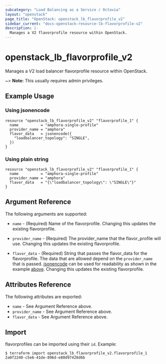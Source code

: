 ```yaml
---
subcategory: "Load Balancing as a Service / Octavia"
layout: "openstack"
page_title: "OpenStack: openstack_lb_flavorprofile_v2"
sidebar_current: "docs-openstack-resource-lb-flavorprofile-v2"
description: |-
  Manages a V2 flavorprofile resource within OpenStack.
---
```


# openstack\_lb\_flavorprofile\_v2

Manages a V2 load balancer flavorprofile resource within OpenStack.

~> **Note:** This usually requires admin privileges.

## Example Usage 

### Using jsonencode

```hcl
resource "openstack_lb_flavorprofile_v2" "flavorprofile_1" {
  name          = "amphora-single-profile"
  provider_name = "amphora"
  flavor_data   = jsonencode({
    "loadbalancer_topology": "SINGLE",
  })
}
```

### Using plain string

```hcl
resource "openstack_lb_flavorprofile_v2" "flavorprofile_1" {
  name          = "amphora-single-profile"
  provider_name = "amphora"
  flavor_data   = "{\"loadbalancer_topology\": \"SINGLE\"}"
}
```

## Argument Reference

The following arguments are supported:

* `name` - (Required) Name of the flavorprofile. Changing this updates the existing
  flavorprofile.

* `provider_name` - (Required) The provider_name that the flavor_profile will use.
  Changing this updates the existing flavorprofile.

* `flavor_data` - (Required) String that passes the flavor_data for the flavorprofile.
  The data that are allowed depend on the `provider_name` that is passed. [jsonencode](https://developer.hashicorp.com/terraform/language/functions/jsonencode)
  can be used for readability as shown in the example [above](#using-jsonencode).
  Changing this updates the existing flavorprofile.

## Attributes Reference

The following attributes are exported:

* `name` - See Argument Reference above.
* `provider_name` - See Argument Reference above.
* `flavor_data` - See Argument Reference above.

## Import

flavorprofiles can be imported using their `id`. Example:
```
$ terraform import openstack_lb_flavorprofile_v2.flavorprofile_1 2a0f2240-c5e6-41de-896d-e80d97428d6b
```
